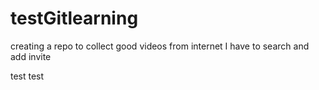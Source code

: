 # testGitlearning
creating a repo to collect good videos from internet
I have to search and add invite

test
test
